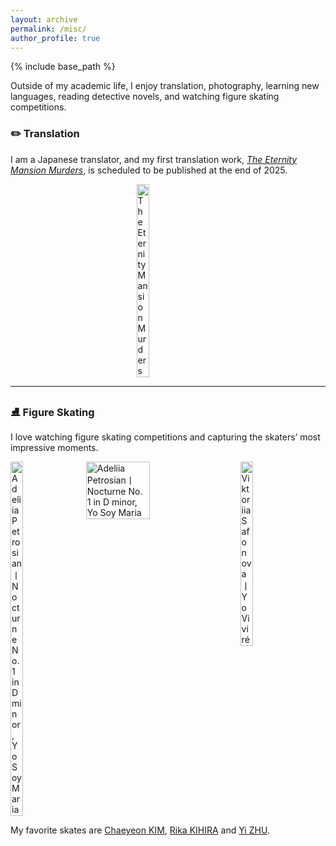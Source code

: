 ```yaml
---
layout: archive
permalink: /misc/
author_profile: true
---
```


{% include base_path %}


Outside of my academic life, I enjoy translation, photography, learning new languages, reading detective novels, and watching figure skating competitions.

### ✏️ Translation
I am a Japanese translator, and my first translation work, *[The Eternity Mansion Murders](https://book.douban.com/subject/37436578/)*, is scheduled to be published at the end of 2025.


<div style="display: flex; justify-content: center; align-items: center; gap: 20px;">
  <img src="https://m.media-amazon.com/images/I/71L3FMRXePL._SL1423_.jpg" 
       alt="The Eternity Mansion Murders" 
       style="width:20%; height:auto;">
</div>

---

### ⛸️ Figure Skating

I love watching figure skating competitions and capturing the skaters’ most impressive moments.

<div style="display: flex; justify-content: left; align-items: left; gap: 20px;">
  <img src="https://s2.loli.net/2025/10/05/eEdUQZisH4Ajur5.jpg" 
       alt="Adeliia Petrosian丨Nocturne No. 1 in D minor, Yo Soy Maria" 
       style="width:20%; height:auto;">
  <img src="https://s2.loli.net/2025/10/05/JKy9pnqjZRh7TlN.jpg" 
       alt="Adeliia Petrosian丨Nocturne No. 1 in D minor, Yo Soy Maria" 
       style="width:45%; height:auto;">
  <img src="https://s2.loli.net/2025/10/05/8XBFSlqgNWtAJeH.jpg" 
       alt="Viktoriia Safonova丨Yo Viviré"
       style="width:20%; height:auto;">
</div>




My favorite skates are [Chaeyeon KIM](https://isu-skating.com/figure-skating/skaters/chaeyeon-kim/), [Rika KIHIRA](https://isu-skating.com/figure-skating/skaters/Rika-KIHIRA/) and [Yi ZHU](https://isu-skating.com/figure-skating/skaters/yi-zhu/).